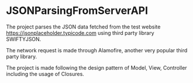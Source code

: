 # JSONParsingFromServerAPI


The project parses the JSON data fetched from the test website https://jsonplaceholder.typicode.com using third party library SWIFTYJSON. 

The network request is made through Alamofire, another very popular third party library. 

The project is made following the design pattern of Model, View, Controller including the usage of Closures.




